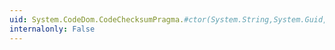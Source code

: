 ```yaml
---
uid: System.CodeDom.CodeChecksumPragma.#ctor(System.String,System.Guid,System.Byte[])
internalonly: False
---
```

